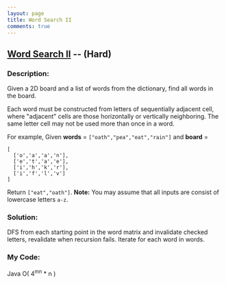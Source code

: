 ```yaml
---
layout: page
title: Word Search II
comments: true
---
```


## [Word Search II]() -- (Hard)

### Description:
Given a 2D board and a list of words from the dictionary, find all words in the board.

Each word must be constructed from letters of sequentially adjacent cell, where "adjacent" cells are those horizontally or vertically neighboring. The same letter cell may not be used more than once in a word.

For example,
Given **words** = ```["oath","pea","eat","rain"]``` and **board** =
```
[
  ['o','a','a','n'],
  ['e','t','a','e'],
  ['i','h','k','r'],
  ['i','f','l','v']
]
```
Return ```["eat","oath"]```.
**Note:**
You may assume that all inputs are consist of lowercase letters ```a-z```.
  
### Solution:
DFS from each starting point in the word matrix and invalidate checked letters, revalidate when recursion fails. Iterate for each word in words.
    
### My Code:  
Java  O( 4<sup>mn</sup> * n )  
```java
```
